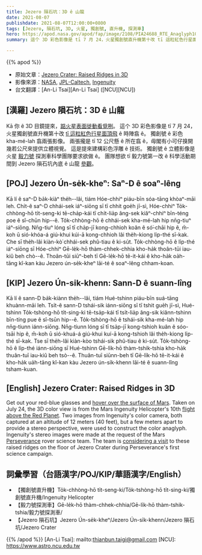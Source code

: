 ```yaml
---
title: Jezero 隕石坑：3D ê 山龍
date: 2021-08-07
publishdate: 2021-08-07T12:00:00+0800
tags: [Jezero, 隕石坑, 3D, 火星, 獨創號, 直升機, 探測車]
hero: https://apod.nasa.gov/apod/fap/image/2108/PIA24688_RTE_Anaglyph1024.jpg
summary: 這个 3D 彩色影像是 tī 7 月 24，火星獨創號直升機第十改 tī 這粒紅色行星面頂飛 ê 時陣翕 ê。

---
```


{{% apod %}}

- 原始文章：[Jezero Crater: Raised Ridges in 3D](https://apod.nasa.gov/apod/ap210807.html)
- 影像來源：[NASA](https://www.nasa.gov/), [JPL-Caltech](https://www.jpl.nasa.gov), [Ingenuity](https://mars.nasa.gov/technology/helicopter/)
- 台文翻譯：[An-Li Tsai][An-Li Tsai] ([NCU][NCU])

## [漢羅] Jezero 隕石坑：3D ê 山龍
Kā 你 ê 3D 目鏡提來，[踮火星表面徙動看覓咧][hover over the surface of Mars]。
這个 3D 彩色影像是 tī 7 月 24，火星獨創號直升機第十改 [tī 這粒紅色行星面頂飛][flight above the Red Planet] ê 時陣翕 ê。
獨創號 ê 彩色 kha-mé-lah 翕兩張影像。
兩張攏是 tī 12 公尺懸 ê 所在翕 ê，毋閣有小可仔搝開幾若公尺來提供立體視覺。
這是提來建構彩色浮雕 ê 技術。
獨創號 ê 立體影像是火星 [毅力號][Perseverance] 探測車科學團隊要求欲做 ê。
團隊想欲 tī 毅力號第一改 ê 科學活動期間到 Jezero 隕石坑內底 ê 山龍 [參觀][considering a visit]。

## [POJ] Jezero Ún-se̍k-kheⁿ: Saⁿ-D ê soaⁿ-lêng
Kā lí ê saⁿ-D ba̍k-kiàⁿ the̍h--lâi, tiám Hóe-chhiⁿ piáu-bīn sóa-tāng khòaⁿ-māi leh.
Chi̍t-ê saⁿ-D chhái-sek iáⁿ-siōng sī tī chhit goe̍h jī-sì, Hóe-chhiⁿ To̍k-chhòng-hō ti̍t-seng-ki tē-cha̍p-kái tī chi̍t-lia̍p âng-sek kiâⁿ-chhiⁿ bīn-téng poe ê sî-chūn hip--ê.
To̍k-chhòng-hō ê chhái-sek kha-mé-lah hip nn̄g-tiuⁿ iáⁿ-siōng.
Nn̄g-tiuⁿ lóng sī tī cha̍p-jī kong-chhioh koân ê só͘-chāi hip ê, m̄-koh ū sió-khóa-á giú-khui kúi-ā kong-chhioh lâi the̍h-kiong li̍p-thé sī-kak.
Che sī the̍h-lâi kiàn-kò͘ chhái-sek phû-tiau ê ki-su̍t.
To̍k-chhòng-hō ê li̍p-thé iáⁿ-siōng sī Hóe-chhiⁿ Gē-le̍k-hō thàm-chhek-chhia kho-ha̍k thoân-tūi iau-kiû beh chò--ê.
Thoân-tūi siūⁿ-beh tī Gē-le̍k-hō tē-it-kái ê kho-ha̍k oa̍h-tāng kî-kan kàu Jezero ún-se̍k-kheⁿ lāi-té ê soaⁿ-lêng chham-koan.

## [KIP] Jezero Ún-si̍k-khenn: Sann-D ê suann-lîng
Kā lí ê sann-D ba̍k-kiànn the̍h--lâi, tiám Hué-tshinn piáu-bīn suá-tāng khuànn-māi leh.
Tsi̍t-ê sann-D tshái-sik iánn-siōng sī tī tshit gue̍h jī-sì, Hué-tshinn To̍k-tshòng-hō ti̍t-sing-ki tē-tsa̍p-kái tī tsi̍t-lia̍p âng-sik kiânn-tshinn bīn-tíng pue ê sî-tsūn hip--ê.
To̍k-tshòng-hō ê tshái-sik kha-mé-lah hip nn̄g-tiunn iánn-siōng.
Nn̄g-tiunn lóng sī tī tsa̍p-jī kong-tshioh kuân ê sóo-tsāi hip ê, m̄-koh ū sió-khuá-á giú-khui kuí-ā kong-tshioh lâi the̍h-kiong li̍p-thé sī-kak.
Tse sī the̍h-lâi kiàn-kòo tshái-sik phû-tiau ê ki-su̍t.
To̍k-tshòng-hō ê li̍p-thé iánn-siōng sī Hué-tshinn Gē-li̍k-hō thàm-tshik-tshia kho-ha̍k thuân-tuī iau-kiû beh tsò--ê.
Thuân-tuī siūnn-beh tī Gē-li̍k-hō tē-it-kái ê kho-ha̍k ua̍h-tāng kî-kan kàu Jezero ún-si̍k-khenn lāi-té ê suann-lîng tsham-kuan.

## [English] Jezero Crater: Raised Ridges in 3D
Get out your red-blue glasses and [hover over the surface of Mars][hover over the surface of Mars].
Taken on July 24, the 3D color view is from the Mars Ingenuity Helicopter's 10th [flight above the Red Planet][flight above the Red Planet].
Two images from Ingenuity's color camera, both captured at an altitude of 12 meters (40 feet), but a few meters apart to provide a stereo perspective, were used to construct the color anaglyph.
Ingenuity's stereo images were made at the request of the Mars [Perseverance][Perseverance] rover science team.
The team is [considering a visit][considering a visit] to these raised ridges on the floor of Jezero Crater during Perseverance's first science campaign.

## 詞彙學習（台語漢字/POJ/KIP/華語漢字/English）
- 【獨創號直升機】To̍k-chhòng-hō ti̍t-seng-ki/To̍k-tshòng-hō ti̍t-sing-ki/獨創號直升機/Ingenuity Helicopter
- 【毅力號探測車】Gē-le̍k-hō thàm-chhek-chhia/Gē-li̍k-hō thàm-tshik-tshia/毅力號探測車/
- 【Jezero 隕石坑】Jezero Ún-se̍k-kheⁿ/Jezero Ún-si̍k-khenn/Jezero 隕石坑/Jezero Crater

{{% /apod %}}
[An-Li Tsai]: mailto:thianbun.taigi@gmail.com
[NCU]: https://www.astro.ncu.edu.tw

[hover over the surface of Mars]:https://mars.nasa.gov/news/9004/my-favorite-martian-image-helicopter-scouts-ridge-area-for-perseverance/
[flight above the Red Planet]:https://mars.nasa.gov/technology/helicopter/status/
[Perseverance]:https://www.nasa.gov/press-release/nasa-perseverance-mars-rover-to-acquire-first-sample
[considering a visit]:https://mars.nasa.gov/mars2020/mission/where-is-the-rover/
